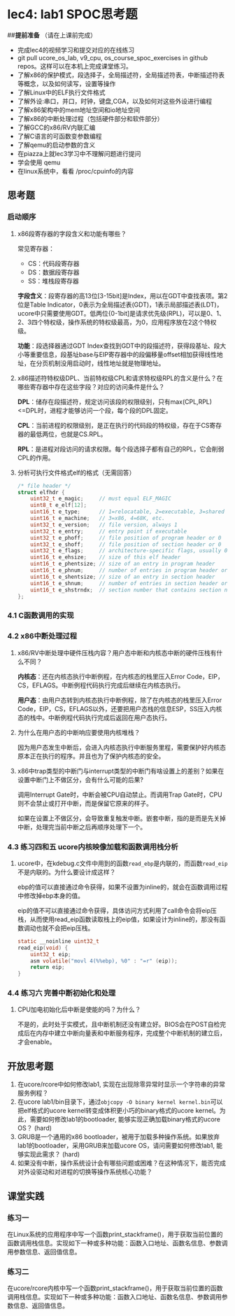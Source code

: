 # lec4: lab1 SPOC思考题

##**提前准备**
（请在上课前完成）

 - 完成lec4的视频学习和提交对应的在线练习
 - git pull ucore_os_lab, v9_cpu, os_course_spoc_exercises in github repos。这样可以在本机上完成课堂练习。
 - 了解x86的保护模式，段选择子，全局描述符，全局描述符表，中断描述符表等概念，以及如何读写，设置等操作
 - 了解Linux中的ELF执行文件格式
 - 了解外设:串口，并口，时钟，键盘,CGA，以及如何对这些外设进行编程
 - 了解x86架构中的mem地址空间和io地址空间
 - 了解x86的中断处理过程（包括硬件部分和软件部分）
 - 了解GCC的x86/RV内联汇编
 - 了解C语言的可函数变参数编程
 - 了解qemu的启动参数的含义
 - 在piazza上就lec3学习中不理解问题进行提问
 - 学会使用 qemu
 - 在linux系统中，看看 /proc/cpuinfo的内容

## 思考题

### 启动顺序

1. x86段寄存器的字段含义和功能有哪些？

   常见寄存器：

   + CS：代码段寄存器
   + DS：数据段寄存器
   + SS：堆栈段寄存器

   **字段含义**：段寄存器的高13位[3-15bit]是Index，用以在GDT中查找表项。第2位是Table Indicator，0表示为全局描述表(GDT)，1表示局部描述表(LDT)，ucore中只需要使用GDT。低两位{0-1bit]是请求优先级(RPL)，可以是0、1、2、3四个特权级，操作系统的特权级最高，为0，应用程序放在2这个特权级。

   **功能**：段选择器通过GDT Index查找到GDT中的段描述符，获得段基址、段大小等重要信息，段基址base与EIP寄存器中的段偏移量offset相加获得线性地址，在分页机制没用启动时，线性地址就是物理地址。

2. x86描述符特权级DPL、当前特权级CPL和请求特权级RPL的含义是什么？在哪些寄存器中存在这些字段？对应的访问条件是什么？

   **DPL**：储存在段描述符，规定访问该段的权限级别，只有max(CPL,RPL)<=DPL时，进程才能够访问一个段，每个段的DPL固定。

   **CPL**：当前进程的权限级别，是正在执行的代码段的特权级，存在于CS寄存器的最低两位，也就是CS.RPL。

   **RPL**：是进程对段访问的请求权限。每个段选择子都有自己的RPL，它会削弱CPL的作用。

3. 分析可执行文件格式elf的格式（无需回答）

   ```c
   /* file header */
   struct elfhdr {
       uint32_t e_magic;     // must equal ELF_MAGIC
       uint8_t e_elf[12];
       uint16_t e_type;      // 1=relocatable, 2=executable, 3=shared object, 4=core image
       uint16_t e_machine;   // 3=x86, 4=68K, etc.
       uint32_t e_version;   // file version, always 1
       uint32_t e_entry;     // entry point if executable
       uint32_t e_phoff;     // file position of program header or 0
       uint32_t e_shoff;     // file position of section header or 0
       uint32_t e_flags;     // architecture-specific flags, usually 0
       uint16_t e_ehsize;    // size of this elf header
       uint16_t e_phentsize; // size of an entry in program header
       uint16_t e_phnum;     // number of entries in program header or 0
       uint16_t e_shentsize; // size of an entry in section header
       uint16_t e_shnum;     // number of entries in section header or 0
       uint16_t e_shstrndx;  // section number that contains section name strings
   };
   ```

### 4.1 C函数调用的实现

### 4.2 x86中断处理过程

1. x86/RV中断处理中硬件压栈内容？用户态中断和内核态中断的硬件压栈有什么不同？

   **内核态**：还在内核态执行中断例程，在内核态的栈里压入Error Code，EIP，CS，EFLAGS。中断例程代码执行完成后继续在内核态执行。

   **用户态**：由用户态转到内核态执行中断例程，除了在内核态的栈里压入Error Code，EIP，CS，EFLAGS以外，还要把用户态栈的信息ESP，SS压入内核态的栈中。中断例程代码执行完成后返回在用户态执行。

2. 为什么在用户态的中断响应要使用内核堆栈？

   因为用户态发生中断后，会进入内核态执行中断服务里程，需要保护好内核态原本正在执行的程序。并且也为了保护内核态的安全。

3. x86中trap类型的中断门与interrupt类型的中断门有啥设置上的差别？如果在设置中断门上不做区分，会有什么可能的后果?

   调用Interrupt Gate时，中断会被CPU自动禁止。而调用Trap Gate时，CPU则不会禁止或打开中断，而是保留它原来的样子。

   如果在设置上不做区分，会导致重复触发中断。嵌套中断，指的是而是先关掉中断，处理完当前中断之后再顺序处理下一个。

### 4.3 练习四和五 ucore内核映像加载和函数调用栈分析

1. ucore中，在kdebug.c文件中用到的函数`read_ebp`是内联的，而函数`read_eip`不是内联的。为什么要设计成这样？

   ebp的值可以直接通过命令获得，如果不设置为inline的，就会在函数调用过程中修改掉ebp本身的值。

   eip的值不可以直接通过命令获得，具体访问方式利用了call命令会将eip压栈，从而使用read_eip函数读取栈上的eip值，如果设计为inline的，那没有函数调动也就不会把eip压栈。

   ```C
   static __noinline uint32_t
   read_eip(void) {
       uint32_t eip;
       asm volatile("movl 4(%%ebp), %0" : "=r" (eip));
       return eip;
   }
   ```

### 4.4 练习六 完善中断初始化和处理

1. CPU加电初始化后中断是使能的吗？为什么？

   不是的，此时处于实模式，且中断机制还没有建立好。BIOS会在POST自检完成后在内存中建立中断向量表和中断服务程序，完成整个中断机制的建立后，才会enable。

## 开放思考题

1. 在ucore/rcore中如何修改lab1, 实现在出现除零异常时显示一个字符串的异常服务例程？
2. 在ucore lab1/bin目录下，通过`objcopy -O binary kernel kernel.bin`可以把elf格式的ucore kernel转变成体积更小巧的binary格式的ucore kernel。为此，需要如何修改lab1的bootloader, 能够实现正确加载binary格式的ucore OS？ (hard)
3. GRUB是一个通用的x86 bootloader，被用于加载多种操作系统。如果放弃lab1的bootloader，采用GRUB来加载ucore OS，请问需要如何修改lab1, 能够实现此需求？ (hard)
4. 如果没有中断，操作系统设计会有哪些问题或困难？在这种情况下，能否完成对外设驱动和对进程的切换等操作系统核心功能？

## 课堂实践
### 练习一
在Linux系统的应用程序中写一个函数print_stackframe()，用于获取当前位置的函数调用栈信息。实现如下一种或多种功能：函数入口地址、函数名信息、参数调用参数信息、返回值信息。

### 练习二
在ucore/rcore内核中写一个函数print_stackframe()，用于获取当前位置的函数调用栈信息。实现如下一种或多种功能：函数入口地址、函数名信息、参数调用参数信息、返回值信息。
